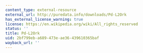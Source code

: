 ```yaml
---
content_type: external-resource
external_url: http://puredata.info/downloads/Pd-L2Ork
has_external_license_warning: true
license: https://en.wikipedia.org/wiki/All_rights_reserved
status: ''
title: Pd-L2Ork
uid: 2bf799eb-a689-473e-ae36-439610365baf
wayback_url: ''
---
```

